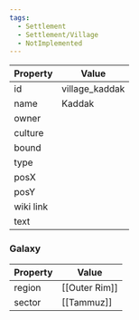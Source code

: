 ```yaml
---
tags:
  - Settlement
  - Settlement/Village
  - NotImplemented
---
```


| Property  | Value          |
| --------- | -------------- |
| id        | village_kaddak |
| name      | Kaddak         |
| owner     |                |
| culture   |                |
| bound     |                |
| type      |                |
| posX      |                |
| posY      |                |
| wiki link |                |
| text      |                |

### Galaxy
| Property | Value         |
| -------- | ------------- |
| region   | [[Outer Rim]] |
| sector   | [[Tammuz]]    |
